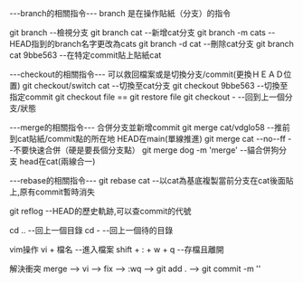 ---branch的相關指令---
branch 是在操作貼紙（分支）的指令

git branch  --檢視分支
git branch cat --新增cat分支
git branch -m cats --HEAD指到的branch名字更改為cats
git branch -d cat  --刪除cat分支
git branch cat 9bbe563  --在特定commit貼上貼紙cat

---checkout的相關指令---
可以救回檔案或是切換分支/commit(更換ＨＥＡＤ位置)
git checkout/switch cat --切換至cat分支
git checkout 9bbe563  --切換至指定commit
git checkout file == git restore file
git checkout - --回到上一個分支/狀態

---merge的相關指令---
合併分支並新增commit
git merge cat/vdglo58 --推前到cat貼紙/commit點的所在地 HEAD在main(單線推進)
git merge cat --no--ff --不要快速合併（硬是要長個分支點）
git merge dog -m 'merge'  --貓合併狗分支 head在cat(兩線合一)

---rebase的相關指令---
git rebase cat  --以cat為基底複製當前分支在cat後面貼上,原有commit暫時消失




git reflog  --HEAD的歷史軌跡,可以查commit的代號

cd .. --回上一個目錄
cd -  --回上一個待的目錄

vim操作
vi + 檔名  --進入檔案
shift + : + w + q  --存檔且離開

解決衝突
merge  -->  vi  -->  fix  -->  :wq  -->  git add .  -->  git commit -m ''  


